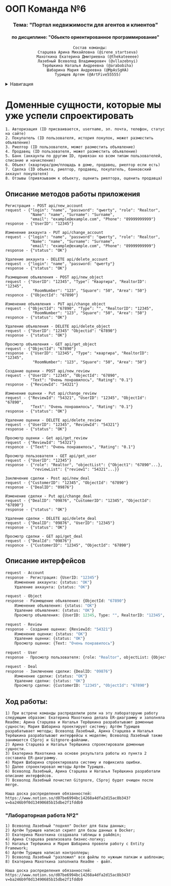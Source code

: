 #  ООП Команда №6
<a name="Вернуться в начало"></a>

<div align="center">

  <h3>Тема: "Портал недвижимости для агентов и клиентов"</h3>
  <h4>по дисциплине: "Обьекто ориентированное программирование"</h4>

<div align="center">
	
```
    Состав команды:
  Старцева Арина Михайловна (@irene_startseva)
  Махоткина Екатерина Дмитриевна (@thekateeeee)
  Лазебный Всеволод Владимирович (@vllazebnyi)
  Терёшкина Наталья Андреевна (@arabobiha)
  Шабарина Мария Андреевна (@MpAsSgHA)
  Турищев Артем (@ArtFive55555)
```

<div align="center">
  
<div align="left">


<details>
  <summary> Навигация </summary>
  <ol>
    <li>
      <a href="#Доменные сущности которые мы уже успели спроектировать">Доменные сущности которые мы уже успели спроектировать</a>
      <ul>
        <li><a href="#Описание методов работы приложения">Описание методов работы приложения</a></li>
        <li><a href="#Описание интерфейсов">Описание интерфейсов</a></li>
        <li><a href="#Ход работы:">Ход работы</a></li>
      </ul>
    </li>
  </ol>
</details>


<a name="Доменные сущности которые мы уже успели спроектировать"></a>
# Доменные сущности, которые мы уже успели спроектировать
```
1. Авторизация (ID присваивается, username, эл. почта, телефон, статус на сайте)
2. Покупатель (ID пользователя, история покупок, может разместить объявление)
3. Риелтор (ID пользователя, может разместить объявление)
4. Продавец (ID пользователя, может разместить объявление)
5. Банк (аккаунты по другим ID, привязан ко всем типам пользователей, списание и начисление)
6. Объект (квартира/дом/площадь в доме, продавец, риелтор если есть)
7. Сделка (ID объекта, риелтор, продавец, покупатель, банковский аккаунт покупателя)
8. Отзывы (привязываем к объекту, оценить риелтора, оценить продавца)
```

<a name="Описание методов работы приложения"></a>
## Описание методов работы приложения

```
Регистрация - POST api/new_account
request - {"login": "name", "password": "qwerty", "role": "Realtor",
           "Name": "name", "Surname": "Surname", 
           "email": "example@example.com", "Phone": "89999999999"}
response - {"UserID": "12345"}

Изменение аккаунта - PUT api/change_account
request - {"login": "name", "password": "qwerty", "role": "Realtor",
           "Name": "name", "Surname": "Surname", 
           "email": "example@example.com", "Phone": "89999999999"}
response - {"status": "OK"}

Удаление аккаунта - DELETE api/delete_account
request - {"login": "name", "password: "qwerty"}
response - {"status": "OK"}

Размещение объявления - POST api/new_object
request - {"UserID": "12345", "Type": "Квартира", "RealtorID": "12345",
            "RoomNumber": "123", "Square": "50", "Area": "50"}
responce - {"ObjectId": "67890"}

Изменение объявления - PUT api/change_object
request - {"ObjectId": "67890", "Type": "", "RealtorID": "12345",
            "RoomNumber": "123", "Square": "50", "Area": "50"}
responce - {"status": "OK"}

Удаление объявления - DELETE api/delete_object
request - {"UserID": "12345" "Objectid": "67890"}
response - {"status": "OK"}

Просмотр объявления - GET api/get_object
request - {"ObjectId": "67890"}
response - {"UserID": "12345", "Type": "квартира", "RealtorID": "12345",
            "RoomNumber": "123", "Square": "50", "Area": "50"}

Создание оценки - POST api/new_review
request - {"UserID": "12345", "ObjectId": "67890",
           "Text": "Очень понравилось", "Rating": "0.1"}
response - {"ReviewId": "54321"}

Изменение оценки - Put api/change_review
request - {"ReviewId": "54321", "UserID": "12345", "ObjectId": "67890",
           "Text": "Очень понравилось", "Rating": "0.1"}
response - {"status": "OK"}

Удаление оценки - DELETE api/delete_review
request - {"UserID": "12345", "ReviewId": "54321"}
response - {"status": "OK"}

Просмотр оценки - Get api/get_review
request - {"ReviewId": "54321"}
responce - {"Text": "Очень понравилось", "Rating": "0.1"}

Просмотр пользователя - GET api/get_user
request - {"UserID": "12345"}
response - {"role": "Realtor", "objectList": {"Object1": "67890"...},
            "reviewList": {"review1": "54321"...}}

Заключение сделки - Post api/new_deal
request - {"CustomerID": "12345", "ObjectId": "67890"}
response - {"DealID": "09876"}

Изменение сделки - Put api/change_deal
request - {"DealID": "09876", "CustomerID": "12345", "ObjectId": "67890"}
response - {"status": "OK"}

Удаление сделки - DELETE api/delete_deal
request - {"DealID": "09876", "UserID": "12345"}
response - {"status": "OK"}

Просмотр сделки - GET api/get_deal
request - {"DealId": "09876"}
responce - {"CustomerID": "12345", "ObjectId": "67890"}
```

<a name="Описание интерфейсов"></a>
## Описание интерфейсов

```Python
request - Account
response - Регистрация: {UserID: "12345"}
	Изменение аккаунта: {status: "OK"}
	Удаление аккаунта: {status: "OK"}

request - Object
response - Размещение объявления: {ObjectId: "67890"}
	Изменение объявления: {status: "OK"}
	Удаление объявления: {status: "OK"}
	Просмотр объявления: {UserID: 12345, Type: "", RealtorID: "12345", RoomNumber: "123", Square: "50", "Area": "50"}

request - Review
response - Создание оценки: {ReviewId: "54321"}
	Изменение оценки: {status: "OK"}
	Удаление оценки: {status: "OK"}
	Просмотр оценки: {Text: "Очень понравилось"}

request - User
response - Просмотр пользователя: {role: "Realtor", objectList: {Object1: "67890"...}, reviewList: {review1: "54321"...}}

request - Deal
response - Заключение сделки: {DealID: "09876"}
	Изменение сделки: {status: "OK"}
	Удаление сделки: {status: "OK"}
	Просмотр сделки: {CustomerID: "12345", "ObjectId": "67890"}
```

<a name="Ход работы:"></a>
## Ход работы: 

```
1) При встрече команды распределили роли на эту лабораторуню работу следующим образом: Екатерина Махоткина делала ER-диаграмму и заполняла Readme; Арина Старцева и Наталья Терёшкина разрабатывают доменные сущности; Мария Шабарина проектирует систему; Артём Турищев разрабатывает методы; Всеволод Лазебный, Арина Старцева и Наталья Терёшкина разрабатывают интерфейсы к моделям; Всеволод Лазебный также занимается CSproj и Gitgnore-файлами.
2) Арина Старцева и Наталья Терёшкина спроектировали доменные сущности.
3) Екатерина Махоткина на основе результата работы из пункта 2 составила ER-диаграмму.
4) Мария Шабарина спроектировала систему и пофиксила ошибки.
5) Далее спроектировал методы Артём Турищев.
6) Всеволод Лазебный, Арина Старцева и Наталья Терёшкина разработали описание интерфейсов.
7) Всеволод Лазебный почистил Gitgnore, CSproj будет очищен после merge. 

Наша доска распределения обязанностей: https://www.notion.so/d07be6994bc14268a4dfa2d15ac8b343?v=ba246b9f0d13490685b15dbe2f1fddb9

```



<h3>"Лабораторная работа №2"</h3>
<a name="Ход работы:"></a>

```
1) Всеволод Лазебный "поднял" Docker для базы данных;
2) Артём Турищев написал скрипт для базы данных в Docker;
3) Екатерина Махоткина создавала таблицы в paAdmin;
4) Арина Старцева ревлизовала бизнес-логику;
5) Наталья Терёшкина и Мария Шабарина провели работу с Entity Framework;
6) Артём Турищев написал контроллеры;
7) Всеволод Лазебный "разложил" все файлы по нужным папкам и шаблонам;
8) Екатерина Махоткина заполнила Readme - файл.

Наша доска распределения обязанностей: https://www.notion.so/d07be6994bc14268a4dfa2d15ac8b343?v=ba246b9f0d13490685b15dbe2f1fddb9
```
